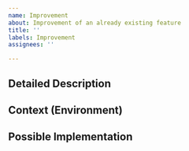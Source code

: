 ```yaml
---
name: Improvement
about: Improvement of an already existing feature
title: ''
labels: Improvement
assignees: ''

---
```


<!--- Text in these sections will not be visible when the issue is submited -->
<!--- Provide a general summary of the issue in the Title above -->

## Detailed Description
<!--- Provide a detailed description of the change or addition you are proposing -->

## Context (Environment)
<!--- How has this issue affected you? What are you trying to accomplish? -->
<!--- Providing context helps us come up with a solution that is most useful in the real world -->
<!--- You can also add files to help us undestand for example screenshots or logs. --> 

<!--- Provide a general summary of the issue in the Title above -->

## Possible Implementation
<!--- Not obligatory, but suggest an idea for implementing addition or change -->
